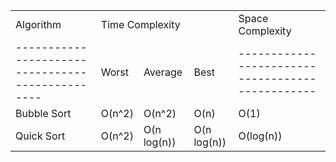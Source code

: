 <table>
	<tbody>
		<tr>
			<td>Algorithm</td>
			<td colspan="3">Time Complexity</td>
			<td>Space Complexity</td>
		</tr>
		<tr>
			<td>------------------------------------------------</td>
			<td>Worst</td>
			<td>Average</td>
			<td>Best</td>
			<td>------------------------------------------------</td>
		</tr>
    <tr>
      <td>Bubble Sort</td>
      <td>O(n^2)</td>
      <td>O(n^2)</td>
      <td>O(n)</td>
      <td>O(1)</td>
    </tr>
    <tr>
      <td>Quick Sort</td>
      <td>O(n^2)</td>
      <td>O(n log(n))</td>
      <td>O(n log(n))</td>
      <td>O(log(n))</td>
    </tr>
	</tbody>
</table>
